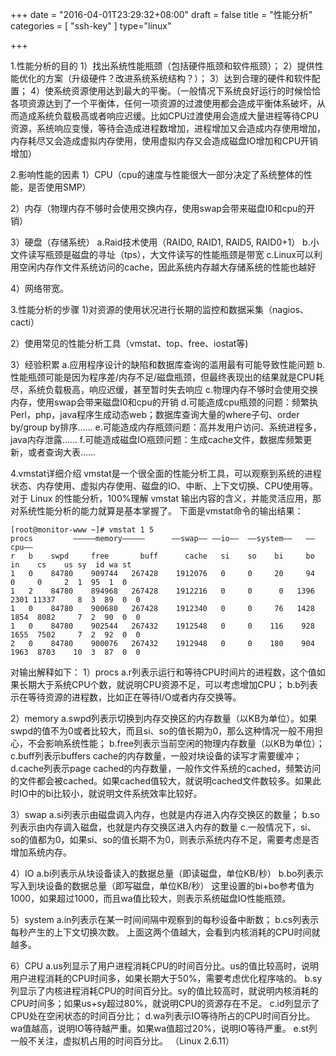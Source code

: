 +++
date = "2016-04-01T23:29:32+08:00"
draft = false
title = "性能分析"
categories = [ "ssh-key" ]
type="linux"

+++

1.性能分析的目的
1）找出系统性能瓶颈（包括硬件瓶颈和软件瓶颈）；
2）提供性能优化的方案（升级硬件？改进系统系统结构？）；
3）达到合理的硬件和软件配置；
4）使系统资源使用达到最大的平衡。（一般情况下系统良好运行的时候恰恰各项资源达到了一个平衡体，任何一项资源的过渡使用都会造成平衡体系破坏，从而造成系统负载极高或者响应迟缓。比如CPU过渡使用会造成大量进程等待CPU资源，系统响应变慢，等待会造成进程数增加，进程增加又会造成内存使用增加，内存耗尽又会造成虚拟内存使用，使用虚拟内存又会造成磁盘IO增加和CPU开销增加）

2.影响性能的因素
1）CPU（cpu的速度与性能很大一部分决定了系统整体的性能，是否使用SMP）

2）内存（物理内存不够时会使用交换内存，使用swap会带来磁盘I0和cpu的开销）

3）硬盘（存储系统）
a.Raid技术使用（RAID0, RAID1, RAID5, RAID0+1）
b.小文件读写瓶颈是磁盘的寻址（tps），大文件读写的性能瓶颈是带宽
c.Linux可以利用空闲内存作文件系统访问的cache，因此系统内存越大存储系统的性能也越好

4）网络带宽。


3.性能分析的步骤
1)对资源的使用状况进行长期的监控和数据采集（nagios、cacti）

2）使用常见的性能分析工具（vmstat、top、free、iostat等)

3）经验积累
a.应用程序设计的缺陷和数据库查询的滥用最有可能导致性能问题
b.性能瓶颈可能是因为程序差/内存不足/磁盘瓶颈，但最终表现出的结果就是CPU耗尽，系统负载极高，响应迟缓，甚至暂时失去响应
c.物理内存不够时会使用交换内存，使用swap会带来磁盘I0和cpu的开销
d.可能造成cpu瓶颈的问题：频繁执Perl，php，java程序生成动态web；数据库查询大量的where子句、order by/group by排序……
e.可能造成内存瓶颈问题：高并发用户访问、系统进程多，java内存泄露……
f.可能造成磁盘IO瓶颈问题：生成cache文件，数据库频繁更新，或者查询大表……


4.vmstat详细介绍
vmstat是一个很全面的性能分析工具，可以观察到系统的进程状态、内存使用、虚拟内存使用、磁盘的IO、中断、上下文切换、CPU使用等。对于 Linux 的性能分析，100%理解 vmstat 输出内容的含义，并能灵活应用，那对系统性能分析的能力就算是基本掌握了。
下面是vmstat命令的输出结果：

    [root@monitor-www ~]# vmstat 1 5
    procs         —————memory—————      ——swap—— ——io——  ——system——   ——cpu——
    r   b    swpd     free       buff      cache   si    so    bi     bo      in    cs    us sy  id wa st
    1   0    84780    909744   267428    1912076   0     0     20     94       0     0     2  1  95  1  0
    1   2    84780    894968   267428    1912216   0     0      0   1396    2301 11337     8  3  89  0  0
    1   0    84780    900680   267428    1912340   0     0     76   1428    1854  8082     7  2  90  0  0
    1   0    84780    902544   267432    1912548   0     0    116    928    1655  7502     7  2  92  0  0
    2   0    84780    900076   267432    1912948   0     0    180    904    1963  8703    10  3  87  0  0

对输出解释如下：
1）procs
a.r列表示运行和等待CPU时间片的进程数，这个值如果长期大于系统CPU个数，就说明CPU资源不足，可以考虑增加CPU；
b.b列表示在等待资源的进程数，比如正在等待I/O或者内存交换等。

2）memory
a.swpd列表示切换到内存交换区的内存数量（以KB为单位）。如果swpd的值不为0或者比较大，而且si、so的值长期为0，那么这种情况一般不用担心，不会影响系统性能；
b.free列表示当前空闲的物理内存数量（以KB为单位）；
c.buff列表示buffers cache的内存数量，一般对块设备的读写才需要缓冲；
d.cache列表示page cached的内存数量，一般作文件系统的cached，频繁访问的文件都会被cached。如果cached值较大，就说明cached文件数较多。如果此时IO中的bi比较小，就说明文件系统效率比较好。

3）swap
a.si列表示由磁盘调入内存，也就是内存进入内存交换区的数量；
b.so列表示由内存调入磁盘，也就是内存交换区进入内存的数量
c.一般情况下，si、so的值都为0，如果si、so的值长期不为0，则表示系统内存不足，需要考虑是否增加系统内存。

4）IO
a.bi列表示从块设备读入的数据总量（即读磁盘，单位KB/秒）
b.bo列表示写入到块设备的数据总量（即写磁盘，单位KB/秒）
这里设置的bi+bo参考值为1000，如果超过1000，而且wa值比较大，则表示系统磁盘IO性能瓶颈。

5）system
a.in列表示在某一时间间隔中观察到的每秒设备中断数；
b.cs列表示每秒产生的上下文切换次数。
上面这两个值越大，会看到内核消耗的CPU时间就越多。

6）CPU
a.us列显示了用户进程消耗CPU的时间百分比。us的值比较高时，说明用户进程消耗的CPU时间多，如果长期大于50%，需要考虑优化程序啥的。
b.sy列显示了内核进程消耗CPU的时间百分比。sy的值比较高时，就说明内核消耗的CPU时间多；如果us+sy超过80%，就说明CPU的资源存在不足。
c.id列显示了CPU处在空闲状态的时间百分比；
d.wa列表示IO等待所占的CPU时间百分比。wa值越高，说明IO等待越严重。如果wa值超过20%，说明IO等待严重。
e.st列一般不关注，虚拟机占用的时间百分比。 （Linux 2.6.11）